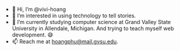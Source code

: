 - 👋 Hi, I’m @vivi-hoang
- 👀 I’m interested in using technology to tell stories.
- 🌱 I’m currently studying computer science at Grand Valley State University in Allendale, Michigan. And trying to teach myself web development. 😅
- 📫 Reach me at hoangphu@mail.gvsu.edu.

<!---
vivi-hoang/vivi-hoang is a ✨ special ✨ repository because its `README.md` (this file) appears on your GitHub profile.
You can click the Preview link to take a look at your changes.
--->
